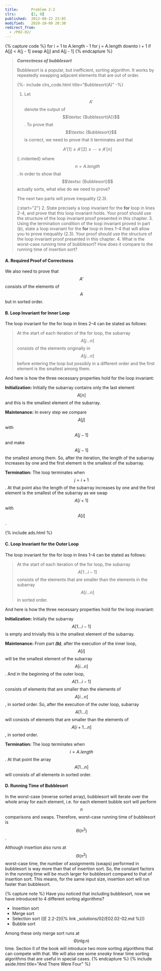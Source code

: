 ```yaml
---
title:      Problem 2-2
clrs:       [2, 0]
published:  2012-08-22 23:05
modified:   2020-10-09 20:30
redirect_from:
  - /P02-02/
---
```


{% capture code %}
for i = 1 to A.length - 1
    for j = A.length downto i + 1
        if A[j] < A[j - 1]
            swap A[j] and A[j - 1]
{% endcapture %}

> ***Correctness of bubblesort***
>
> Bubblesort is a popular, but inefficient, sorting algorithm. It works by repeatedly swapping adjacent elements that are out of order.
>
> {%- include clrs_code.html title="Bubblesort(A)" -%}
>
> 1. Let $$A'$$ denote the output of $$\textsc {Bubblesort(A)}$$ . To prove that $$\textsc {Bubblesort}$$ is correct, we need to prove that it terminates and that
>
> $$A'[1] \leq A'[2] \leq \cdots \leq A'[n] \tag{2.3}$$
>
> {:.indented}
> where $$n = A.length$$. In order to show that $$\textsc {Bubblesort}$$ actually sorts, what else do we need to prove?
>
> The next two parts will prove inequality (2.3).
>
> {:start="2"}
> 2. State precisely a loop invariant for the **for** loop in lines 2–4, and prove that this loop invariant holds. Your proof should use the structure of the loop invariant proof presented in this chapter.
> 3. Using the termination condition of the loop invariant proved in part (b), state a loop invariant for the **for** loop in lines 1–4 that will allow you to prove inequality (2.3). Your proof should use the structure of the loop invariant proof presented in this chapter.
> 4. What is the worst-case running time of bubblesort? How does it compare to the running time of insertion sort?

#### A. Required Proof of Correctness

We also need to prove that $$A'$$ consists of the elements of $$A$$ but in sorted order.

#### B. Loop Invariant for Inner Loop

The loop invariant for the for loop in lines 2–4 can be stated as follows:

> At the start of each iteration of the for loop, the subarray $$A[j \ldots n]$$ consists of the elements originally in $$A[j \ldots n]$$ before entering the loop but possibly in a different order and the first element is the smallest among them.

And here is how the three necessary properties hold for the loop invariant:

**Initialization:** Initially the subarray contains only the last element $$A[n]$$ and this is the smallest element of the subarray.

**Maintenance:** In every step we compare $$A[j]$$ with $$A[j - 1]$$ and make $$A[j - 1]$$ the smallest among them. So, after the iteration, the length of the subarray increases by one and the first element is the smallest of the subarray.

**Termination:** The loop terminates when $$j = i + 1$$. At that point also the length of the subarray increases by one and the first element is the smallest of the subarray as we swap $$A[i + 1]$$ with $$A[i]$$.

{% include ads.html %}

#### C. Loop Invariant for the Outer Loop

The loop invariant for the for loop in lines 1–4 can be stated as follows:

> At the start of each iteration of the for loop, the subarray $$A[1 \ldots i - 1]$$ consists of the elements that are smaller than the elements in the subarray $$A[i \ldots n]$$ in sorted order.

And here is how the three necessary properties hold for the loop invariant:

**Initialization:** Initially the subarray $$A[1 \ldots i - 1]$$ is empty and trivially this is the smallest element of the subarray.

**Maintenance:** From part ***(b)***, after the execution of the inner loop, $$A[i]$$ will be the smallest element of the subarray $$A[i \ldots n]$$. And in the beginning of the outer loop, $$A[1 \ldots i - 1]$$ consists of elements that are smaller than the elements of $$A[i \ldots n]$$, in sorted order. So, after the execution of the outer loop, subarray $$A[1 \ldots i]$$ will consists of elements that are smaller than the elements of $$A[i + 1 \ldots n]$$, in sorted order.

**Termination:** The loop terminates when $$i = A.length$$. At that point the array $$A[1 \ldots n]$$ will consists of all elements in sorted order.

#### D. Running Time of Bubblesort

In the worst-case (reverse sorted array), bubblesort will iterate over the whole array for each element, i.e. for each element bubble sort will perform $$n$$ comparisons and swaps. Therefore, worst-case running time of bubblesort is $$\Theta(n^2)$$.

Although insertion also runs at $$\Theta(n^2)$$ worst-case time, the number of assignments (swaps) performed in bubblesort is way more than that of insertion sort. So, the constant factors in the running time will be much larger for bubblesort compared to that of insertion sort. This means, for the same input size, insertion sort will run faster than bubblesort.

{% capture note %}
Have you noticed that including bubblesort, now we have introduced to 4 different sorting algorithms?

* Insertion sort
* Merge sort
* Selection sort ([E 2.2-2]({% link _solutions/02/E02.02-02.md %}))
* Bubble sort

Among these only merge sort runs at $$\Theta(n \lg n)$$ time. Section II of the book will introduce two more sorting algorithms that can compete with that. We will also see some *sneaky* linear time sorting algorithms that are useful in special cases.
{% endcapture %}
{% include aside.html title="And There Were Four" %}
